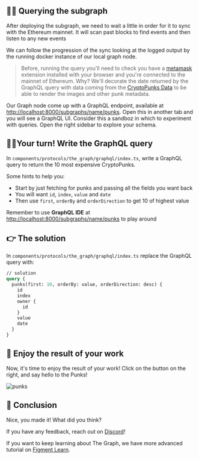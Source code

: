 ## 🕵🏻 Querying the subgraph

After deploying the subgraph, we need to wait a little in order for it to sync with the Ethereum mainnet. It will scan past blocks to find events and then listen to any new events

We can follow the progression of the sync looking at the logged output by the running docker instance of our local graph node.

> Before, running the query you'll need to check you have a [metamask](https://metamask.io/) extension installed with your browser and you're connected to the mainnet of Ethereum. Why? We'll decorate the date returned by the GraphQL query with data coming from the [CryptoPunks Data](https://etherscan.io/address/0x16F5A35647D6F03D5D3da7b35409D65ba03aF3B2#readContract) to be able to render the images and other punk metadata.

Our Graph node come up with a GraphQL endpoint, available at [http://localhost:8000/subgraphs/name/punks](http://localhost:8000/subgraphs/name/punks/graphql). Open this in another tab and you will see a GraphQL UI. Consider this a sandboz in which to experiment with queries. Open the right sidebar to explore your schema.

## 👨‍💻Your turn! Write the GraphQL query

In `components/protocols/the_graph/graphql/index.ts`, write a GraphQL query to return the 10 most expensive CryptoPunks.

Some hints to help you:

- Start by just fetching for punks and passing all the fields you want back
- You will want `id`, `index`, `value` and `date`
- Then use `first`, `orderBy` and `orderDirection` to get 10 of highest value

Remember to use **GraphQL IDE** at [http://localhost:8000/subgraphs/name/punks](http://localhost:8000/subgraphs/name/punks) to play around

## 👉 The solution

In `components/protocols/the_graph/graphql/index.ts` replace the GraphQL query with:

```graphql
// solution
query {
  punks(first: 10, orderBy: value, orderDirection: desc) {
    id
    index
    owner {
      id
    }
    value
    date
  }
}
```

## 🥳 Enjoy the result of your work

Now, it's time to enjoy the result of your work! Click on the button on the right, and say hello to the Punks!

![punks](https://raw.githubusercontent.com/figment-networks/learn-tutorials/master/assets/the-graph/query-01.png)

## 🏁 Conclusion

Nice, you made it! What did you think?

If you have any feedback, reach out on [Discord](https://discord.com/invite/fszyM7K)!

If you want to keep learning about The Graph, we have more advanced tutorial on [Figment Learn](https://learn.figment.io/protocols/thegraph).
